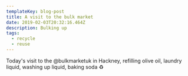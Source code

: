 ```yaml
---
templateKey: blog-post
title: A visit to the bulk market
date: 2019-02-03T20:32:16.464Z
description: Bulking up
tags:
  - recycle
  - reuse
---
```

Today's visit to the @bulkmarketuk in Hackney, refilling olive oil, laundry liquid, washing up liquid, baking soda ♻️
